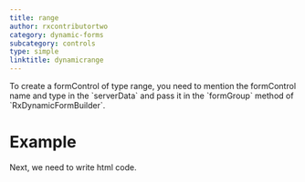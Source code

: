 ```yaml
---
title: range
author: rxcontributortwo
category: dynamic-forms
subcategory: controls
type: simple
linktitle: dynamicrange
---
```


<div class="title-bar"><p>To create a formControl of type range, you need to mention the formControl name and type in the `serverData` and pass it in the `formGroup` method of `RxDynamicFormBuilder`.</p></div>

# Example

<div component="app-code" key="dynamicrange-complete-component"></div> 
Next, we need to write html code.
<div component="app-code" key="dynamicrange-complete-html"></div> 
<div component="app-example-runner" ref-component="app-dynamicrange-complete"></div>